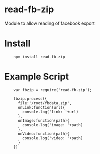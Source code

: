# read-fb-zip
Module to allow reading of facebook export
# Install
        npm install read-fb-zip
# Example Script
        var fbzip = require('read-fb-zip');

        fbzip.process({
          file:'/root/fbdata.zip',
          onLink:function(url){
            console.log('link: '+url)
          },
          onImage:function(path){
            console.log('image: '+path)
          },
          onVideo:function(path){
            console.log('video: '+path)
          }
        })
